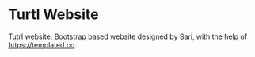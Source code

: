 # Turtl Website
Tutrl website; Bootstrap based website designed by Sari, with the help of https://templated.co.
